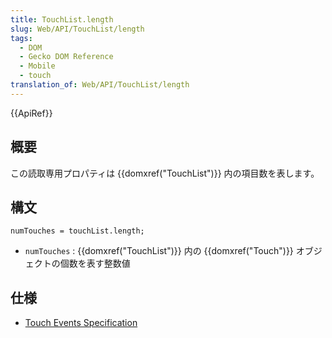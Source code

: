```yaml
---
title: TouchList.length
slug: Web/API/TouchList/length
tags:
  - DOM
  - Gecko DOM Reference
  - Mobile
  - touch
translation_of: Web/API/TouchList/length
---
```

{{ApiRef}}

## 概要

この読取専用プロパティは {{domxref("TouchList")}} 内の項目数を表します。

## 構文

    numTouches = touchList.length;

- `numTouches` : {{domxref("TouchList")}} 内の {{domxref("Touch")}} オブジェクトの個数を表す整数値

## 仕様

- [Touch Events Specification](http://www.w3.org/TR/touch-events/)
